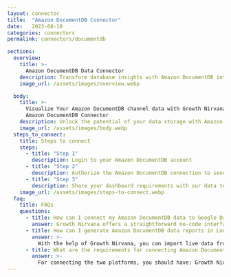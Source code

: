 ```yaml
---
layout: connector
title:  "Amazon DocumentDB Connector"
date:   2023-08-10
categories: connectors
permalink: connectors/documentdb

sections:
  overview:
    title: >-
      Amazon DocumentDB Data Connector
    description: Transform database insights with Amazon DocumentDB integration. Seamlessly merge Amazon DocumentDB's data capabilities with Looker Studio's analytical prowess, translating raw data into actionable insights that drive strategic decisions.
    image_url: /assets/images/overview.webp

  body:
    title: >-
      Visualize Your Amazon DocumentDB channel data with Growth Nirvana's
      Amazon DocumentDB Connector
    description: Unlock the potential of your data storage with Amazon DocumentDB integrated into Looker Studio's analytics environment.
    image_url: /assets/images/body.webp
  steps_to_connect:
    title: Steps to connect
    steps:
      - title: "Step 1"
        description: Login to your Amazon DocumentDB account
      - title: "Step 2"
        description: Authorize the Amazon DocumentDB connection to send data to Growth Nirvana
      - title: "Step 3"
        description: Share your dashboard requirements with our data team. We will build the report for you.
    image_url: /assets/images/steps-to-connect.webp
  faq:
    title: FAQs
    questions:
      - title: How can I connect my Amazon DocumentDB data to Google Data Studio/Looker Studio?
        answer: Growth Nirvana offers a straightforward no-code interface to connect to Amazon DocumentDB data sources.
      - title: How can I generate Amazon DocumentDB data reports in Looker Studio?
        answer: >-
          With the help of Growth Nirvana, you can import live data from Amazon DocumentDB into Looker Studio. These data can be viewed in charts, tables, and dashboards to generate branded reports that can be shared instantly.
      - title: What are the requirements for connecting Amazon DocumentDB and Looker Studio?
        answer: >-
          For connecting the two platforms, you should have: Growth Nirvana Account and Amazon DocumentDB Ads Account
---
```


